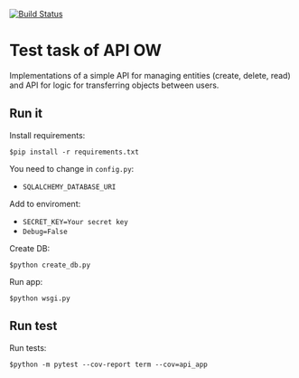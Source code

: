 [![Build Status](https://app.travis-ci.com/dumbturtle/ow_api.svg?branch=master)](https://app.travis-ci.com/dumbturtle/ow_api)
# Test task of API OW
Implementations of a simple API for managing entities (create, delete, read) and API for logic for transferring objects between users.
## Run it
Install requirements: 

```$pip install -r requirements.txt```

You need to change in `config.py`:
-  `SQLALCHEMY_DATABASE_URI` 

Add to enviroment:

- `SECRET_KEY=Your secret key`
- `Debug=False`

Create DB: 

```$python create_db.py```

Run app: 

```$python wsgi.py```

## Run test
Run tests:

```$python -m pytest --cov-report term --cov=api_app```